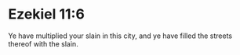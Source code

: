 # Ezekiel 11:6

Ye have multiplied your slain in this city, and ye have filled the streets thereof with the slain.